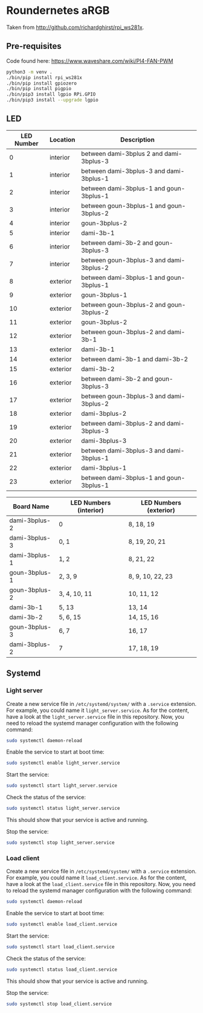 # Roundernetes aRGB

Taken from  http://github.com/richardghirst/rpi_ws281x.

## Pre-requisites

Code found here: https://www.waveshare.com/wiki/PI4-FAN-PWM
```bash
python3 -m venv .
./bin/pip install rpi_ws281x
./bin/pip install gpiozero
./bin/pip install pigpio
./bin/pip3 install lgpio RPi.GPIO
./bin/pip3 install --upgrade lgpio
```

## LED

| LED Number | Location | Description                             |
|------------|----------|-----------------------------------------|
| 0          | interior | between dami-3bplus 2 and dami-3bplus-3 |
| 1          | interior | between dami-3bplus-3 and dami-3bplus-1 |
| 2          | interior | between dami-3bplus-1 and goun-3bplus-1 |
| 3          | interior | between goun-3bplus-1 and goun-3bplus-2 |
| 4          | interior | goun-3bplus-2                           |
| 5          | interior | dami-3b-1                               |
| 6          | interior | between dami-3b-2 and goun-3bplus-3     |
| 7          | interior | between goun-3bplus-3 and dami-3bplus-2 |
| 8          | exterior | between dami-3bplus-1 and goun-3bplus-1 |
| 9          | exterior | goun-3bplus-1                           |
| 10         | exterior | between goun-3bplus-2 and goun-3bplus-2 |
| 11         | exterior | goun-3bplus-2                           |
| 12         | exterior | between goun-3bplus-2 and dami-3b-1     |
| 13         | exterior | dami-3b-1                               |
| 14         | exterior | between dami-3b-1 and dami-3b-2         |
| 15         | exterior | dami-3b-2                               |
| 16         | exterior | between dami-3b-2 and goun-3bplus-3     |
| 17         | exterior | between goun-3bplus-3 and dami-3bplus-2 |
| 18         | exterior | dami-3bplus-2                           |
| 19         | exterior | between dami-3bplus-2 and dami-3bplus-3 |
| 20         | exterior | dami-3bplus-3                           |
| 21         | exterior | between dami-3bplus-3 and dami-3bplus-1 |
| 22         | exterior | dami-3bplus-1                           |
| 23         | exterior | between dami-3bplus-1 and goun-3bplus-1 |


| Board Name | LED Numbers (interior) | LED Numbers (exterior) |
|------------|------------------------|------------------------|
| dami-3bplus-2 | 0                    | 8, 18, 19             |
| dami-3bplus-3 | 0, 1                 | 8, 19, 20, 21         |
| dami-3bplus-1 | 1, 2                 | 8, 21, 22             |
| goun-3bplus-1 | 2, 3, 9              | 8, 9, 10, 22, 23      |
| goun-3bplus-2 | 3, 4, 10, 11         | 10, 11, 12            |
| dami-3b-1     | 5, 13                | 13, 14                |
| dami-3b-2     | 5, 6, 15             | 14, 15, 16            |
| goun-3bplus-3 | 6, 7                 | 16, 17                |
| dami-3bplus-2 | 7                    | 17, 18, 19            |

## Systemd

### Light server

Create a new service file in `/etc/systemd/system/` with a `.service` extension.
For example, you could name it `light_server.service`. As for the content, have a look at the `light_server.service` file in this repository.
Now, you need to reload the systemd manager configuration with the following command:
```bash
sudo systemctl daemon-reload
```
Enable the service to start at boot time:
```bash
sudo systemctl enable light_server.service
```
Start the service:
```bash
sudo systemctl start light_server.service
```
Check the status of the service:
```bash
sudo systemctl status light_server.service
```
This should show that your service is active and running.

Stop the service:
```bash
sudo systemctl stop light_server.service
```

### Load client

Create a new service file in `/etc/systemd/system/` with a `.service` extension.
For example, you could name it `load_client.service`. As for the content, have a look at the `load_client.service` file in this repository.
Now, you need to reload the systemd manager configuration with the following command:
```bash
sudo systemctl daemon-reload
```
Enable the service to start at boot time:
```bash
sudo systemctl enable load_client.service
```
Start the service:
```bash
sudo systemctl start load_client.service
```
Check the status of the service:
```bash
sudo systemctl status load_client.service
```
This should show that your service is active and running.

Stop the service:
```bash
sudo systemctl stop load_client.service
```
